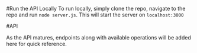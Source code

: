 #Run the API Locally
To run locally, simply clone the repo, navigate to the repo and run ```node server.js```. This will start the server on
```localhost:3000```

#API

As the API matures, endpoints along with available operations will be added here for quick reference. 